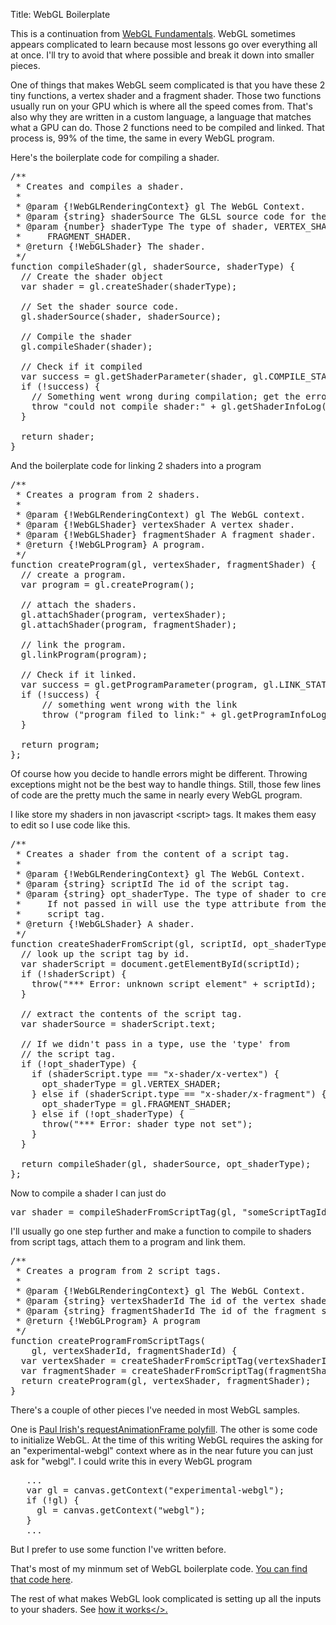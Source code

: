 Title: WebGL Boilerplate

This is a continuation from <a href="webgl-fundamentals.html">WebGL Fundamentals</a>.
WebGL sometimes appears complicated to learn because most lessons
go over everything all at once. I'll try to avoid that where possible
and break it down into smaller pieces.

One of things that makes WebGL seem complicated is that you have these 2
tiny functions, a vertex shader and a fragment shader.  Those two
functions usually run on your GPU which is where all the speed comes from.
That's also why they are written in a custom language, a language that
matches what a GPU can do.  Those 2 functions need to be compiled and
linked.  That process is, 99% of the time, the same in every WebGL
program.

Here's the boilerplate code for compiling a shader.

<pre class="prettyprint">
/**
 * Creates and compiles a shader.
 *
 * @param {!WebGLRenderingContext} gl The WebGL Context.
 * @param {string} shaderSource The GLSL source code for the shader.
 * @param {number} shaderType The type of shader, VERTEX_SHADER or
 *     FRAGMENT_SHADER.
 * @return {!WebGLShader} The shader.
 */
function compileShader(gl, shaderSource, shaderType) {
  // Create the shader object
  var shader = gl.createShader(shaderType);

  // Set the shader source code.
  gl.shaderSource(shader, shaderSource);

  // Compile the shader
  gl.compileShader(shader);

  // Check if it compiled
  var success = gl.getShaderParameter(shader, gl.COMPILE_STATUS);
  if (!success) {
    // Something went wrong during compilation; get the error
    throw "could not compile shader:" + gl.getShaderInfoLog(shader);
  }

  return shader;
}
</pre>

And the boilerplate code for linking 2 shaders into a program

<pre class="prettyprint">
/**
 * Creates a program from 2 shaders.
 *
 * @param {!WebGLRenderingContext) gl The WebGL context.
 * @param {!WebGLShader} vertexShader A vertex shader.
 * @param {!WebGLShader} fragmentShader A fragment shader.
 * @return {!WebGLProgram} A program.
 */
function createProgram(gl, vertexShader, fragmentShader) {
  // create a program.
  var program = gl.createProgram();

  // attach the shaders.
  gl.attachShader(program, vertexShader);
  gl.attachShader(program, fragmentShader);

  // link the program.
  gl.linkProgram(program);

  // Check if it linked.
  var success = gl.getProgramParameter(program, gl.LINK_STATUS);
  if (!success) {
      // something went wrong with the link
      throw ("program filed to link:" + gl.getProgramInfoLog (program));
  }

  return program;
};
</pre>

Of course how you decide to handle errors might be different.  Throwing
exceptions might not be the best way to handle things.  Still, those few
lines of code are the pretty much the same in nearly every WebGL program.

I like store my shaders in non javascript &lt;script&gt; tags.  It makes
them easy to edit so I use code like this.

<pre class="prettyprint">
/**
 * Creates a shader from the content of a script tag.
 *
 * @param {!WebGLRenderingContext} gl The WebGL Context.
 * @param {string} scriptId The id of the script tag.
 * @param {string} opt_shaderType. The type of shader to create.
 *     If not passed in will use the type attribute from the
 *     script tag.
 * @return {!WebGLShader} A shader.
 */
function createShaderFromScript(gl, scriptId, opt_shaderType) {
  // look up the script tag by id.
  var shaderScript = document.getElementById(scriptId);
  if (!shaderScript) {
    throw("*** Error: unknown script element" + scriptId);
  }

  // extract the contents of the script tag.
  var shaderSource = shaderScript.text;

  // If we didn't pass in a type, use the 'type' from
  // the script tag.
  if (!opt_shaderType) {
    if (shaderScript.type == "x-shader/x-vertex") {
      opt_shaderType = gl.VERTEX_SHADER;
    } else if (shaderScript.type == "x-shader/x-fragment") {
      opt_shaderType = gl.FRAGMENT_SHADER;
    } else if (!opt_shaderType) {
      throw("*** Error: shader type not set");
    }
  }

  return compileShader(gl, shaderSource, opt_shaderType);
};
</pre>

Now to compile a shader I can just do

<pre class="prettyprint">
var shader = compileShaderFromScriptTag(gl, "someScriptTagId");
</pre>

I'll usually go one step further and make a function to compile to shaders
from script tags, attach them to a program and link them.

<pre class="prettyprint">
/**
 * Creates a program from 2 script tags.
 *
 * @param {!WebGLRenderingContext} gl The WebGL Context.
 * @param {string} vertexShaderId The id of the vertex shader script tag.
 * @param {string} fragmentShaderId The id of the fragment shader script tag.
 * @return {!WebGLProgram} A program
 */
function createProgramFromScriptTags(
    gl, vertexShaderId, fragmentShaderId) {
  var vertexShader = createShaderFromScriptTag(vertexShaderId);
  var fragmentShader = createShaderFromScriptTag(fragmentShaderId);
  return createProgram(gl, vertexShader, fragmentShader);
}
</pre>

There's a couple of other pieces I've needed in most WebGL samples.

One is <a href="http://paulirish.com/2011/requestanimationframe-for-smart-animating/">Paul
Irish's requestAnimationFrame polyfill</a>.  The other is some code to
initialize WebGL.  At the time of this writing WebGL requires the asking
for an "experimental-webgl" context where as in the near future you can
just ask for "webgl".  I could write this in every WebGL program

<pre class="prettyprint">
   ...
   var gl = canvas.getContext("experimental-webgl");
   if (!gl) {
     gl = canvas.getContext("webgl");
   }
   ...
</pre>

But I prefer to use some function I've written before.

That's most of my minmum set of WebGL boilerplate code.  <a
href="http://github.com/greggman/webgl-fundamentals/">You can find that
code here</a>.

The rest of what makes WebGL look complicated is setting up all the inputs
to your shaders.  See <a href="webgl-how-it-works.html">how it works</>.



